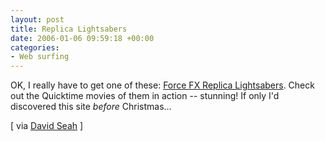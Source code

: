 ```yaml
---
layout: post
title: Replica Lightsabers
date: 2006-01-06 09:59:18 +00:00
categories:
- Web surfing
---
```

OK, I really have to get one of these: <a href="http://masterreplicas.com/customer/starwars/starwars_product_list.php?cid=9&cookie_check=1">Force FX Replica Lightsabers</a>.  Check out the Quicktime movies of them in action -- stunning!  If only I'd discovered this site <em>before</em> Christmas...

[ via <a href="http://davidseah.com/archives/2006/01/04/master-replicas-force-fx-star-wars-lightsaber/">David Seah</a> ]
